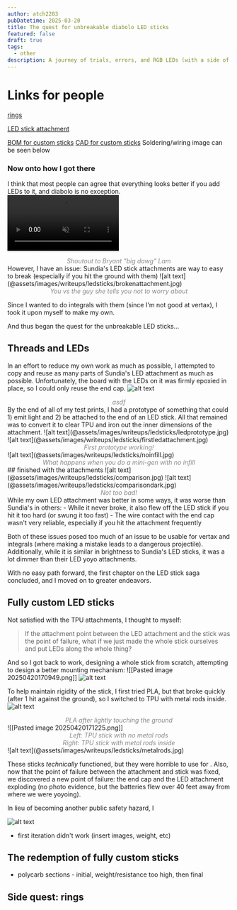 ```yaml
---
author: atch2203
pubDatetime: 2025-03-20
title: The quest for unbreakable diabolo LED sticks
featured: false
draft: true
tags:
  - other
description: A journey of trials, errors, and RGB LEDs (with a side of magforce rings)
---
```

# Links for people
[rings](https://cad.onshape.com/documents/ef44f07510415427593272c5/w/335d813986e4bbf1b998e1ed/e/3d402b5cbd4970cf173c050d?renderMode=0&uiState=67dc828452500464e79a29ff)

[LED stick attachment](https://cad.onshape.com/documents/2f172437386052dd5692cff2/w/3c3cbeae348244a1abd02d45/e/f236c0c66763af97218da1e9?renderMode=0&uiState=67dc802656e2f57f79daf283)

[BOM for custom sticks](https://docs.google.com/spreadsheets/d/1AGBjD4QgN3zay3sqjv-TY1QxXT6H7o_dQcXg4EoeE98/edit?usp=sharing)
[CAD for custom sticks](https://cad.onshape.com/documents/1d5338fab54cf7945d5026d9/w/bd0ecd5b70426e0669c48a16/e/12736169232025d556fdddc3?renderMode=0&uiState=680557fb16208c54fe85de3b)
Soldering/wiring image can be seen below

### Now onto how I got there
I think that most people can agree that everything looks better if you add LEDs to it, and diabolo is no exception.
<video style="margin: auto;" width="50%" autoplay muted controls>
  <source src="/blog/assets/bigdawg.mp4" type="video/mp4">
</video>
<div align="center" style="color:#888888"><em>Shoutout to Bryant "big dawg" Lam</em></div>
However, I have an issue: Sundia's LED stick attachments are way to easy to break (especially if you hit the ground with them)
![alt text](@assets/images/writeups/ledsticks/brokenattachment.jpg)
<div align="center" style="color:#888888"><em>You vs the guy she tells you not to worry about</em></div>

Since I wanted to do integrals with them (since I'm not good at vertax), I took it upon myself to make my own.

And thus began the quest for the unbreakable LED sticks...

## Threads and LEDs
In an effort to reduce my own work as much as possible, I attempted to copy and reuse as many parts of Sundia's LED attachment as much as possible. Unfortunately, the board with the LEDs on it was firmly epoxied in place, so I could only reuse the end cap.
![alt text](@assets/images/writeups/ledsticks/ledapart.jpg)
<div align="center" style="color:#888888"><em>asdf</em></div>
By the end of all of my test prints, I had a prototype of something that could 1) emit light and 2) be attached to the end of an LED stick. All that remained was to convert it to clear TPU and iron out the inner dimensions of the attachment.
![alt text](@assets/images/writeups/ledsticks/ledprototype.jpg)
![alt text](@assets/images/writeups/ledsticks/firstledattachment.jpg)
<div align="center" style="color:#888888"><em>First prototype working!</em></div>
![alt text](@assets/images/writeups/ledsticks/noinfill.jpg)
<div align="center" style="color:#888888"><em>What happens when you do a mini-gen with no infill</em></div>
## finished with the attachments
![alt text](@assets/images/writeups/ledsticks/comparison.jpg)
![alt text](@assets/images/writeups/ledsticks/comparisondark.jpg)
<div align="center" style="color:#888888"><em>Not too bad!</em></div>
While my own LED attachment was better in some ways, it was worse than Sundia's in others:
- While it never broke, it also flew off the LED stick if you hit it too hard (or swung it too fast)
- The wire contact with the end cap wasn't very reliable, especially if you hit the attachment frequently

Both of these issues posed too much of an issue to be usable for vertax and integrals (where making a mistake leads to a dangerous projectile). Additionally, while it is similar in brightness to Sundia's LED sticks, it was a lot dimmer than their LED yoyo attachments.

With no easy path forward, the first chapter on the LED stick saga concluded, and I moved on to greater endeavors.
## Fully custom LED sticks
Not satisfied with the TPU attachments, I thought to myself:
> If the attachment point between the LED attachment and the stick was the point of failure, what if we just made the whole stick ourselves and put LEDs along the whole thing?

And so I got back to work, designing a whole stick from scratch, attempting to design a better mounting mechanism:
![[Pasted image 20250420170949.png]]
![alt text](@assets/images/writeups/ledsticks/diywhole.jpg)

To help maintain rigidity of the stick, I first tried PLA, but that broke quickly (after 1 hit against the ground), so I switched to TPU with metal rods inside.
![alt text](@assets/images/writeups/ledsticks/plastick.jpg)
<div align="center" style="color:#888888"><em>PLA after lightly touching the ground</em></div>
![[Pasted image 20250420171225.png]]
<div align="center" style="color:#888888"><em>Left: TPU stick with no metal rods<br />Right: TPU stick with metal rods inside</em></div>
![alt text](@assets/images/writeups/ledsticks/metalrods.jpg)

These sticks *technically* functioned, but they were horrible to use for . Also, now that the point of failure between the attachment and stick was fixed, we discovered a new point of failure: the end cap and the LED attachment exploding (no photo evidence, but the batteries flew over 40 feet away from where we were yoyoing).

In lieu of becoming another public safety hazard, I 

![alt text](@assets/images/writeups/ledsticks/interestingfailure.jpg)

- first iteration didn't work (insert images, weight, etc)
## The redemption of fully custom sticks


- polycarb sections - initial, weight/resistance too high, then final

## Side quest: rings
